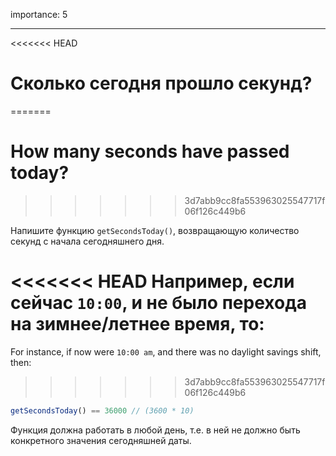 importance: 5

---

<<<<<<< HEAD
# Сколько сегодня прошло секунд?
=======
# How many seconds have passed today?
>>>>>>> 3d7abb9cc8fa553963025547717f06f126c449b6

Напишите функцию `getSecondsToday()`, возвращающую количество секунд с начала сегодняшнего дня.

<<<<<<< HEAD
Например, если сейчас `10:00`, и не было перехода на зимнее/летнее время, то:
=======
For instance, if now were `10:00 am`, and there was no daylight savings shift, then:
>>>>>>> 3d7abb9cc8fa553963025547717f06f126c449b6

```js
getSecondsToday() == 36000 // (3600 * 10)
```

Функция должна работать в любой день, т.е. в ней не должно быть конкретного значения сегодняшней даты.
